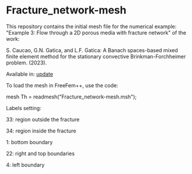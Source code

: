 # Fracture_network-mesh
This repository contains the initial mesh file for the numerical example: "Example 3: Flow through a 2D porous media with fracture network" of the work:

S. Caucao, G.N. Gatica, and L.F. Gatica: A Banach spaces-based mixed finite element method for the
stationary convective Brinkman-Forchheimer problem. (2023).

Available in: <a href="" target="_blank">update</a>


To load the mesh in FreeFem++, use the code:

mesh Th = readmesh("Fracture_network-mesh.msh");


Labels setting:

33: region outside the fracture

34: region inside the fracture

1: bottom boundary

22: right and top boundaries

4: left boundary
